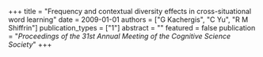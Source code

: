 +++
title = "Frequency and contextual diversity effects in cross-situational word learning"
date = 2009-01-01
authors = ["G Kachergis", "C Yu", "R M Shiffrin"]
publication_types = ["1"]
abstract = ""
featured = false
publication = "*Proceedings of the 31st Annual Meeting of the Cognitive Science Society*"
+++


